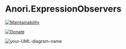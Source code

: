 # Anori.ExpressionObservers

[![Maintainability](https://api.codeclimate.com/v1/badges/45574c605667432a98fc/maintainability)](https://codeclimate.com/github/anorisoft/Anori.ExpressionObservers/maintainability)

[![Donate](https://img.shields.io/badge/donate-PayPal-yellow.svg)](https://www.paypal.me/AnoriSoft/10)

![your-UML-diagram-name](http://www.plantuml.com/plantuml/proxy?cache=no&src=https://raw.githubusercontent.com/anorisoft/Anori.ExpressionObservers/master/Docs/input/getter.iuml)
